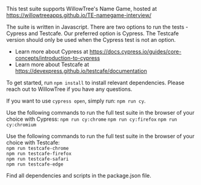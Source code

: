 This test suite supports WillowTree's Name Game, hosted at https://willowtreeapps.github.io/TE-namegame-interview/

The suite is written in Javascript.
There are two options to run the tests - Cypress and Testcafe. Our preferred option is Cypress. The Testcafe version should only be used when the Cypress test is not an option.

- Learn more about Cypress at https://docs.cypress.io/guides/core-concepts/introduction-to-cypress
- Learn more about Testcafe at https://devexpress.github.io/testcafe/documentation

To get started, run
`npm install`
to install relevant dependencies. Please reach out to WillowTree if you have any questions.

If you want to use `cypress open`, simply run: `npm run cy`.

Use the following commands to run the full test suite in the browser of your choice with Cypress:
`npm run cy:chrome`
`npm run cy:firefox`
`npm run cy:chromium`

Use the following commands to run the full test suite in the browser of your choice with Testcafe:  
`npm run testcafe-chrome`  
`npm run testcafe-firefox`  
`npm run testcafe-safari`  
`npm run testcafe-edge`

Find all dependencies and scripts in the package.json file.
